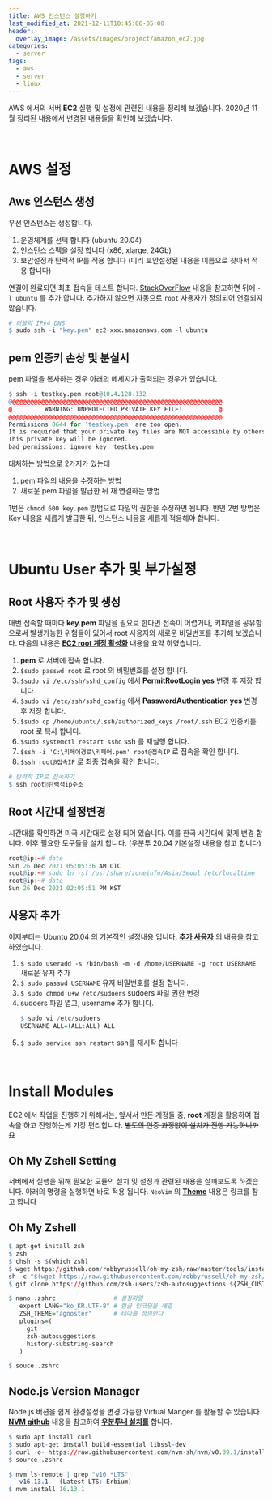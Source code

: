 ```yaml
---
title: AWS 인스턴스 설정하기
last_modified_at: 2021-12-11T10:45:06-05:00
header:
  overlay_image: /assets/images/project/amazon_ec2.jpg
categories:
  - server
tags:
  - aws
  - server
  - linux
---
```


AWS 에서의 서버 **EC2** 실행 및 설정에 관련된 내용을 정리해 보겠습니다. 2020년 11월 정리된 내용에서 변경된 내용들을 확인해 보겠습니다.

<br/>

# AWS 설정
## **Aws 인스턴스 생성**

우선 인스턴스는 생성합니다.
1. 운영체계를 선택 합니다 (ubuntu 20.04)
2. 인스턴스 스펙을 설정 합니다 (x86, xlarge, 24Gb)
3. 보안설정과 탄력적 IP를 적용 합니다 (미리 보안설정된 내용을 이름으로 찾아서 적용 합니다)

연결이 완료되면 최초 접속을 테스트 합니다. [StackOverFlow](https://askubuntu.com/questions/1156830/please-login-as-the-user-ubuntu-rather-than-the-user-root) 내용을 참고하면 뒤에 `-l ubuntu` 를 추가 합니다. 추가하지 않으면 자동으로 `root` 사용자가 정의되어 연결되지 않습니다.

```r
# 퍼블릭 IPv4 DNS
$ sudo ssh -i "key.pem" ec2-xxx.amazonaws.com -l ubuntu
```

## **pem 인증키 손상 및 분실시**

pem 파일을 복사하는 경우 아래의 메세지가 출력되는 경우가 있습니다.

```r
$ ssh -i testkey.pem root@10.4.128.132
@@@@@@@@@@@@@@@@@@@@@@@@@@@@@@@@@@@@@@@@@@@@@@@@@@@@@@@@@@@
@         WARNING: UNPROTECTED PRIVATE KEY FILE!          @
@@@@@@@@@@@@@@@@@@@@@@@@@@@@@@@@@@@@@@@@@@@@@@@@@@@@@@@@@@@
Permissions 0644 for 'testkey.pem' are too open.
It is required that your private key files are NOT accessible by others.
This private key will be ignored.
bad permissions: ignore key: testkey.pem
```

대처하는 방법으로 2가지가 있는데
1. pem 파일의 내용을 수정하는 방법
2. 새로운 pem 파일을 발급한 뒤 재 연결하는 방법

1번은 `chmod 600 key.pem` 방법으로 파일의 권한을 수정하면 됩니다. 반면 2번 방법은 Key 내용을 새롭게 발급한 뒤, 인스턴스 내용을 새롭게 적용해야 합니다. 

<br/>

# Ubuntu User 추가 및 부가설정
## **Root 사용자 추가 및 생성**

매번 접속할 때마다 **key.pem** 파일을 필요로 한다면 접속이 어렵거나, 키파일을 공유함으로써 발생가능한 위험들이 있어서 root 사용자와 새로운 비밀번호를 추가해 보겠습니다. 다음의 내용은 **[EC2 root 계정 활성화](https://goddaehee.tistory.com/193)** 내용을 요약 하였습니다.

1. **pem** 로 서버에 접속 합니다.
2. `$sudo passwd root` 로 root 의 비밀번호를 설정 합니다.
3. `$sudo vi /etc/ssh/sshd_config` 에서 **PermitRootLogin yes** 변경 후 저장 합니다.
4. `$sudo vi /etc/ssh/sshd_config` 에서 **PasswordAuthentication yes** 변경 후 저장 합니다.
5. `$sudo cp /home/ubuntu/.ssh/authorized_keys /root/.ssh` EC2 인증키를 root 로 복사 합니다.
6. `$sudo systemctl restart sshd` ssh 를 재실행 합니다.
7. `$ssh -i 'C:\키페어경로\키페어.pem' root@접속IP` 로 접속을 확인 합니다.
8. `$ssh root@접속IP` 로 최종 접속을 확인 합니다.

```r
# 탄력적 IP로 접속하기
$ ssh root@탄력적ip주소
```

## **Root 시간대 설정변경**

시간대를 확인하면 미국 시간대로 설정 되어 있습니다. 이를 한국 시간대에 맞게 변경 합니다. 이후 필요한 도구들을 설치 합니다. (우분투 20.04 기본설정 내용을 참고 합니다)

```r
root@ip:~# date
Sun 26 Dec 2021 05:05:36 AM UTC
root@ip:~# sudo ln -sf /usr/share/zoneinfo/Asia/Seoul /etc/localtime
root@ip:~# date
Sun 26 Dec 2021 02:05:51 PM KST
```

## 사용자 추가

이제부터는 Ubuntu 20.04 의 기본적인 설정내용 입니다. **[추가 사용자](https://ithub.tistory.com/215)** 의 내용을 참고 하였습니다.

1. `$ sudo useradd -s /bin/bash -m -d /home/USERNAME -g root USERNAME` 새로운 유저 추가
1. `$ sudo passwd USERNAME` 유저 비밀번호를 설정 합니다.
2. `$ sudo chmod u+w /etc/sudoers` sudoers 파일 권한 변경
3. sudoers 파일 열고, username 추가 합니다.
   ```r
   $ sudo vi /etc/sudoers
   USERNAME ALL=(ALL:ALL) ALL
   ```
4. `$ sudo service ssh restart` ssh를 재시작 합니다

<br/>

# Install Modules

EC2 에서 작업을 진행하기 위해서는, 앞서서 만든 계정들 중, **root** 계정을 활용하여 접속을 하고 진행하는게 가장 편리합니다. <strike>별도의 인증 과정없이 설치가 진행 가능하니까요</strike>

## Oh My Zshell Setting

서버에서 실행을 위해 필요한 모듈의 설치 및 설정과 관련된 내용을 살펴보도록 하겠습니다. 아래의 명령을 실행하면 바로 적용 됩니다. `NeoVim` 의 **[Theme](https://github.com/ohmyzsh/ohmyzsh/wiki/Themes)** 내용은 링크를 참고 합니다

## Oh My Zshell

```r
$ apt-get install zsh
$ zsh
$ chsh -s $(which zsh)
$ wget https://github.com/robbyrussell/oh-my-zsh/raw/master/tools/install.sh -O - | zsh
sh -c "$(wget https://raw.githubusercontent.com/robbyrussell/oh-my-zsh/master/tools/install.sh -O -)"
$ git clone https://github.com/zsh-users/zsh-autosuggestions ${ZSH_CUSTOM:-~/.oh-my-zsh/custom}/plugins/zsh-autosuggestions

$ nano .zshrc                # 설정파일
   export LANG="ko_KR.UTF-8" # 한글 인코딩을 해결
   ZSH_THEME="agnoster"      # 테마를 정의한다
   plugins=(
     git
     zsh-autosuggestions
     history-substring-search
   )

$ souce .zshrc
```

## Node.js Version Manager

Node.js 버젼을 쉽게 환경설정을 변경 가능한 Virtual Manger 를 활용할 수 있습니다. **[NVM github](https://github.com/nvm-sh/nvm)** 내용을 참고하여 **[우분투내 설치를](https://trustyoo86.github.io/nodejs/2019/02/18/ubuntu-nvm.html)** 합니다.

```r
$ sudo apt install curl
$ sudo apt-get install build-essential libssl-dev
$ curl -o- https://raw.githubusercontent.com/nvm-sh/nvm/v0.39.1/install.sh | zsh
$ source .zshrc

$ nvm ls-remote | grep "v16.*LTS"
   v16.13.1   (Latest LTS: Erbium)
$ nvm install 16.13.1
```